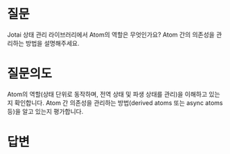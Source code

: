 # 질문
Jotai 상태 관리 라이브러리에서 Atom의 역할은 무엇인가요? Atom 간의 의존성을 관리하는 방법을 설명해주세요.

# 질문의도
Atom의 역할(상태 단위로 동작하며, 전역 상태 및 파생 상태를 관리)을 이해하고 있는지 확인합니다. Atom 간 의존성을 관리하는 방법(derived atoms 또는 async atoms 등)을 알고 있는지 평가합니다.

# 답변